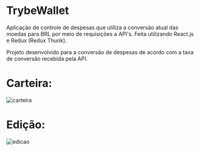# TrybeWallet
Aplicação de controle de despesas que utiliza a conversão atual das moedas para BRL por meio de requisições a API's. Feita utilizando React.js e Redux (Redux Thunk).

Projeto desenvolvido para a conversão de despesas de acordo com a taxa de conversão recebida pela API.

# Carteira:

![carteira](/carteira.gif)

# Edição:

![edicao](/btnEditar.gif)

